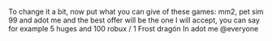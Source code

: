 To change it a bit, now put what you can give of these games: mm2, pet sim 99 and adot me and the best offer will be the one I will accept, you can say for example 5 huges and 100 robux / 1 Frost dragón In adot me @everyone
